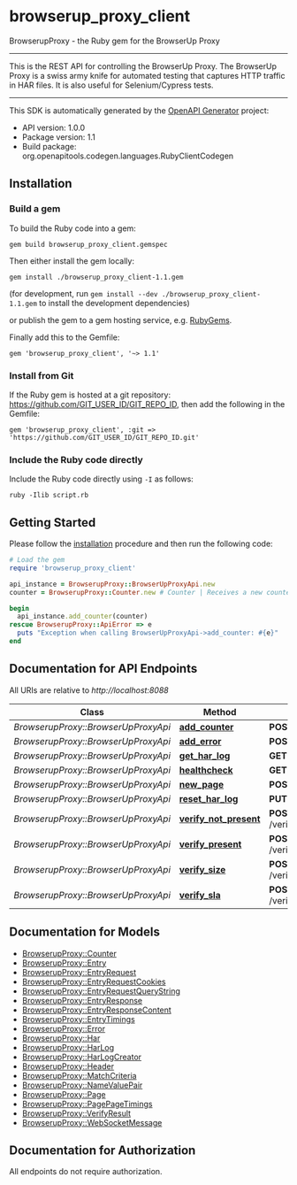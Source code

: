 # browserup_proxy_client

BrowserupProxy - the Ruby gem for the BrowserUp Proxy

___
This is the REST API for controlling the BrowserUp Proxy.
The BrowserUp Proxy is a swiss army knife for automated testing that
captures HTTP traffic in HAR files. It is also useful for Selenium/Cypress tests.
___


This SDK is automatically generated by the [OpenAPI Generator](https://openapi-generator.tech) project:

- API version: 1.0.0
- Package version: 1.1
- Build package: org.openapitools.codegen.languages.RubyClientCodegen

## Installation

### Build a gem

To build the Ruby code into a gem:

```shell
gem build browserup_proxy_client.gemspec
```

Then either install the gem locally:

```shell
gem install ./browserup_proxy_client-1.1.gem
```

(for development, run `gem install --dev ./browserup_proxy_client-1.1.gem` to install the development dependencies)

or publish the gem to a gem hosting service, e.g. [RubyGems](https://rubygems.org/).

Finally add this to the Gemfile:

    gem 'browserup_proxy_client', '~> 1.1'

### Install from Git

If the Ruby gem is hosted at a git repository: https://github.com/GIT_USER_ID/GIT_REPO_ID, then add the following in the Gemfile:

    gem 'browserup_proxy_client', :git => 'https://github.com/GIT_USER_ID/GIT_REPO_ID.git'

### Include the Ruby code directly

Include the Ruby code directly using `-I` as follows:

```shell
ruby -Ilib script.rb
```

## Getting Started

Please follow the [installation](#installation) procedure and then run the following code:

```ruby
# Load the gem
require 'browserup_proxy_client'

api_instance = BrowserupProxy::BrowserUpProxyApi.new
counter = BrowserupProxy::Counter.new # Counter | Receives a new counter to add. The counter is stored, under the hood, in an array in the har under the _counters key

begin
  api_instance.add_counter(counter)
rescue BrowserupProxy::ApiError => e
  puts "Exception when calling BrowserUpProxyApi->add_counter: #{e}"
end

```

## Documentation for API Endpoints

All URIs are relative to *http://localhost:8088*

Class | Method | HTTP request | Description
------------ | ------------- | ------------- | -------------
*BrowserupProxy::BrowserUpProxyApi* | [**add_counter**](docs/BrowserUpProxyApi.md#add_counter) | **POST** /har/counters | 
*BrowserupProxy::BrowserUpProxyApi* | [**add_error**](docs/BrowserUpProxyApi.md#add_error) | **POST** /har/errors | 
*BrowserupProxy::BrowserUpProxyApi* | [**get_har_log**](docs/BrowserUpProxyApi.md#get_har_log) | **GET** /har | 
*BrowserupProxy::BrowserUpProxyApi* | [**healthcheck**](docs/BrowserUpProxyApi.md#healthcheck) | **GET** /healthcheck | 
*BrowserupProxy::BrowserUpProxyApi* | [**new_page**](docs/BrowserUpProxyApi.md#new_page) | **POST** /har/page | 
*BrowserupProxy::BrowserUpProxyApi* | [**reset_har_log**](docs/BrowserUpProxyApi.md#reset_har_log) | **PUT** /har | 
*BrowserupProxy::BrowserUpProxyApi* | [**verify_not_present**](docs/BrowserUpProxyApi.md#verify_not_present) | **POST** /verify/not_present/{name} | 
*BrowserupProxy::BrowserUpProxyApi* | [**verify_present**](docs/BrowserUpProxyApi.md#verify_present) | **POST** /verify/present/{name} | 
*BrowserupProxy::BrowserUpProxyApi* | [**verify_size**](docs/BrowserUpProxyApi.md#verify_size) | **POST** /verify/size/{size}/{name} | 
*BrowserupProxy::BrowserUpProxyApi* | [**verify_sla**](docs/BrowserUpProxyApi.md#verify_sla) | **POST** /verify/sla/{time}/{name} | 


## Documentation for Models

 - [BrowserupProxy::Counter](docs/Counter.md)
 - [BrowserupProxy::Entry](docs/Entry.md)
 - [BrowserupProxy::EntryRequest](docs/EntryRequest.md)
 - [BrowserupProxy::EntryRequestCookies](docs/EntryRequestCookies.md)
 - [BrowserupProxy::EntryRequestQueryString](docs/EntryRequestQueryString.md)
 - [BrowserupProxy::EntryResponse](docs/EntryResponse.md)
 - [BrowserupProxy::EntryResponseContent](docs/EntryResponseContent.md)
 - [BrowserupProxy::EntryTimings](docs/EntryTimings.md)
 - [BrowserupProxy::Error](docs/Error.md)
 - [BrowserupProxy::Har](docs/Har.md)
 - [BrowserupProxy::HarLog](docs/HarLog.md)
 - [BrowserupProxy::HarLogCreator](docs/HarLogCreator.md)
 - [BrowserupProxy::Header](docs/Header.md)
 - [BrowserupProxy::MatchCriteria](docs/MatchCriteria.md)
 - [BrowserupProxy::NameValuePair](docs/NameValuePair.md)
 - [BrowserupProxy::Page](docs/Page.md)
 - [BrowserupProxy::PagePageTimings](docs/PagePageTimings.md)
 - [BrowserupProxy::VerifyResult](docs/VerifyResult.md)
 - [BrowserupProxy::WebSocketMessage](docs/WebSocketMessage.md)


## Documentation for Authorization

 All endpoints do not require authorization.

